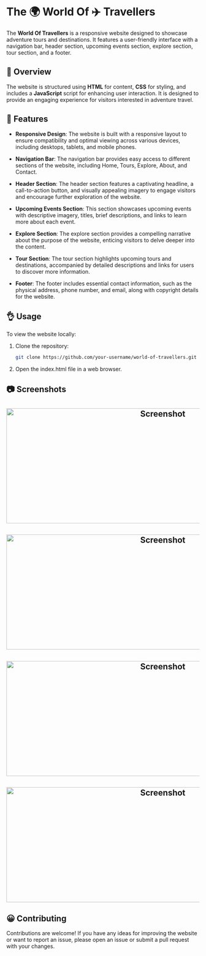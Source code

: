 # The 🌍 World Of ✈️ Travellers

The **World Of Travellers** is a responsive website designed to showcase adventure tours and destinations. It features a user-friendly interface with a navigation bar, header section, upcoming events section, explore section, tour section, and a footer.

## 🧐 Overview

The website is structured using **HTML** for content, **CSS** for styling, and includes a **JavaScript** script for enhancing user interaction. It is designed to provide an engaging experience for visitors interested in adventure travel.

## 🚀 Features

- **Responsive Design**: The website is built with a responsive layout to ensure compatibility and optimal viewing across various devices, including desktops, tablets, and mobile phones.

- **Navigation Bar**: The navigation bar provides easy access to different sections of the website, including Home, Tours, Explore, About, and Contact.

- **Header Section**: The header section features a captivating headline, a call-to-action button, and visually appealing imagery to engage visitors and encourage further exploration of the website.

- **Upcoming Events Section**: This section showcases upcoming events with descriptive imagery, titles, brief descriptions, and links to learn more about each event.

- **Explore Section**: The explore section provides a compelling narrative about the purpose of the website, enticing visitors to delve deeper into the content.

- **Tour Section**: The tour section highlights upcoming tours and destinations, accompanied by detailed descriptions and links for users to discover more information.

- **Footer**: The footer includes essential contact information, such as the physical address, phone number, and email, along with copyright details for the website.

## 👌 Usage

To view the website locally:

1. Clone the repository:

   ```bash
   git clone https://github.com/your-username/world-of-travellers.git

2. Open the index.html file in a web browser.
   
## 📷 Screenshots
<div>
   <h2 align="center"><img src="./Screenshot 1.png" alt="Screenshot" width="800" height="300"></h2>
   <h2 align="center"><img src="./Screenshot 2.png" alt="Screenshot" width="800" height="300"></h2>
   <h2 align="center"><img src="./Screenshot 3.png" alt="Screenshot" width="800" height="300"></h2>
   <h2 align="center"><img src="./Screenshot 4.png" alt="Screenshot" width="800" height="300"></h2>
</div>

## 😀 Contributing
Contributions are welcome! If you have any ideas for improving the website or want to report an issue, please open an issue or submit a pull request with your changes.
